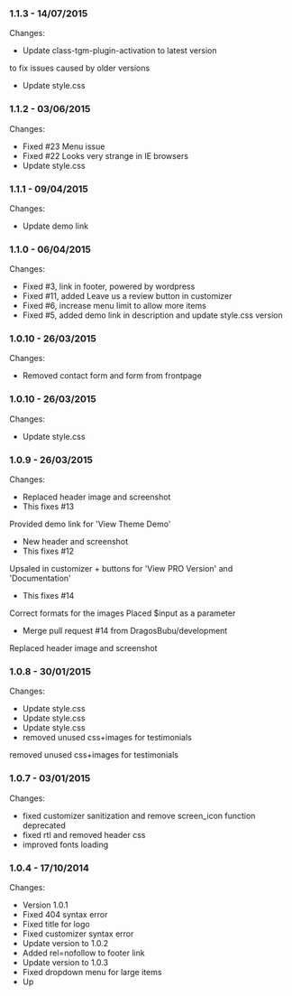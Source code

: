 

### 1.1.3 - 14/07/2015

 Changes: 


 * Update class-tgm-plugin-activation to latest version

to fix issues caused by older versions
 * Update style.css


### 1.1.2 - 03/06/2015

 Changes: 


 * Fixed #23 Menu issue
 * Fixed #22 Looks very strange in IE browsers
 * Update style.css


### 1.1.1 - 09/04/2015

 Changes: 


 * Update demo link


### 1.1.0 - 06/04/2015

 Changes: 


 * Fixed #3, link in footer, powered by wordpress
 * Fixed #11, added Leave us a review button in customizer
 * Fixed #6, increase menu limit to allow more items
 * Fixed #5, added demo link in description and update style.css version


### 1.0.10 - 26/03/2015

 Changes: 


 * Removed contact form and form from frontpage


### 1.0.10 - 26/03/2015

 Changes: 


 * Update style.css


### 1.0.9 - 26/03/2015

 Changes: 


 * Replaced header image and screenshot
 * This fixes #13

Provided demo link for 'View Theme Demo'
 * New header and screenshot
 * This fixes #12

Upsaled in customizer + buttons for 'View PRO Version' and
'Documentation'
 * This fixes #14

Correct formats for the images
Placed $input as a parameter
 * Merge pull request #14 from DragosBubu/development

Replaced header image and screenshot


### 1.0.8 - 30/01/2015

 Changes: 


 * Update style.css
 * Update style.css
 * Update style.css
 * removed unused css+images for testimonials

removed unused css+images for testimonials


### 1.0.7 - 03/01/2015

 Changes: 


 * fixed customizer sanitization and remove screen_icon function deprecated
 * fixed rtl and removed header css
 * improved fonts loading


### 1.0.4 - 17/10/2014

 Changes: 


 * Version 1.0.1
 * Fixed 404 syntax error
 * Fixed title for logo
 * Fixed customizer syntax error
 * Update version to 1.0.2
 * Added rel=nofollow to footer link
 * Update version to 1.0.3
 * Fixed dropdown menu for large items
 * Up
